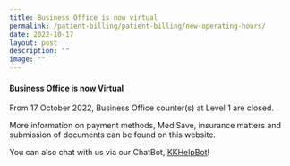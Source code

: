 ```yaml
---
title: Business Office is now virtual
permalink: /patient-billing/patient-billing/new-operating-hours/
date: 2022-10-17
layout: post
description: ""
image: ""
---
```


#### **Business Office is now Virtual**

From 17 October 2022, Business Office counter(s) at Level 1 are closed.
	
More information on payment methods, MediSave, insurance matters and submission of documents can be found on this website.

You can also chat with us via our ChatBot, [KKHelpBot](https://www.kkh.com.sg/about-kkh/contact-us)!
